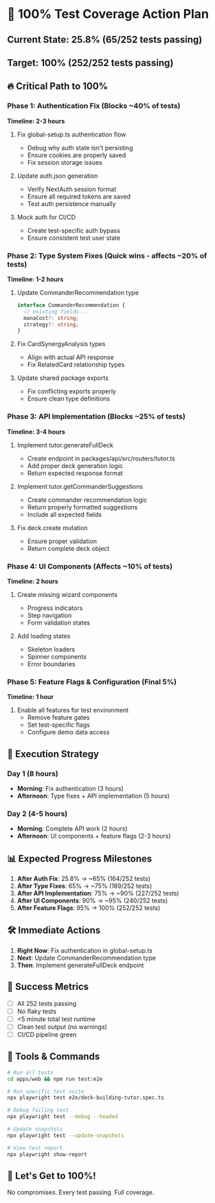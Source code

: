# 🎯 100% Test Coverage Action Plan

## Current State: 25.8% (65/252 tests passing)
## Target: 100% (252/252 tests passing)

## 🔥 Critical Path to 100%

### Phase 1: Authentication Fix (Blocks ~40% of tests)
**Timeline: 2-3 hours**

1. Fix global-setup.ts authentication flow
   - Debug why auth state isn't persisting
   - Ensure cookies are properly saved
   - Fix session storage issues

2. Update auth.json generation
   - Verify NextAuth session format
   - Ensure all required tokens are saved
   - Test auth persistence manually

3. Mock auth for CI/CD
   - Create test-specific auth bypass
   - Ensure consistent test user state

### Phase 2: Type System Fixes (Quick wins - affects ~20% of tests)
**Timeline: 1-2 hours**

1. Update CommanderRecommendation type
   ```typescript
   interface CommanderRecommendation {
     // existing fields...
     manaCost?: string;
     strategy?: string;
   }
   ```

2. Fix CardSynergyAnalysis types
   - Align with actual API response
   - Fix RelatedCard relationship types

3. Update shared package exports
   - Fix conflicting exports properly
   - Ensure clean type definitions

### Phase 3: API Implementation (Blocks ~25% of tests)
**Timeline: 3-4 hours**

1. Implement tutor.generateFullDeck
   - Create endpoint in packages/api/src/routers/tutor.ts
   - Add proper deck generation logic
   - Return expected response format

2. Implement tutor.getCommanderSuggestions
   - Create commander recommendation logic
   - Return properly formatted suggestions
   - Include all expected fields

3. Fix deck.create mutation
   - Ensure proper validation
   - Return complete deck object

### Phase 4: UI Components (Affects ~10% of tests)
**Timeline: 2 hours**

1. Create missing wizard components
   - Progress indicators
   - Step navigation
   - Form validation states

2. Add loading states
   - Skeleton loaders
   - Spinner components
   - Error boundaries

### Phase 5: Feature Flags & Configuration (Final 5%)
**Timeline: 1 hour**

1. Enable all features for test environment
   - Remove feature gates
   - Set test-specific flags
   - Configure demo data access

## 🚀 Execution Strategy

### Day 1 (8 hours)
- **Morning**: Fix authentication (3 hours)
- **Afternoon**: Type fixes + API implementation (5 hours)

### Day 2 (4-5 hours)
- **Morning**: Complete API work (2 hours)
- **Afternoon**: UI components + feature flags (2-3 hours)

## 📊 Expected Progress Milestones

1. **After Auth Fix**: 25.8% → ~65% (164/252 tests)
2. **After Type Fixes**: 65% → ~75% (189/252 tests)
3. **After API Implementation**: 75% → ~90% (227/252 tests)
4. **After UI Components**: 90% → ~95% (240/252 tests)
5. **After Feature Flags**: 95% → 100% (252/252 tests)

## 🛠️ Immediate Actions

1. **Right Now**: Fix authentication in global-setup.ts
2. **Next**: Update CommanderRecommendation type
3. **Then**: Implement generateFullDeck endpoint

## 📝 Success Metrics

- [ ] All 252 tests passing
- [ ] No flaky tests
- [ ] <5 minute total test runtime
- [ ] Clean test output (no warnings)
- [ ] CI/CD pipeline green

## 🔧 Tools & Commands

```bash
# Run all tests
cd apps/web && npm run test:e2e

# Run specific test suite
npx playwright test e2e/deck-building-tutor.spec.ts

# Debug failing test
npx playwright test --debug --headed

# Update snapshots
npx playwright test --update-snapshots

# View test report
npx playwright show-report
```

## 💪 Let's Get to 100%!

No compromises. Every test passing. Full coverage.
